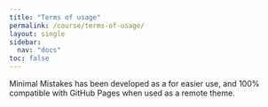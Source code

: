 ```yaml
---
title: "Terms of usage"
permalink: /course/terms-of-usage/
layout: single
sidebar:
  nav: "docs"
toc: false
---
```


Minimal Mistakes has been developed as a for easier use, and 100% compatible with GitHub Pages when used as a remote theme.

